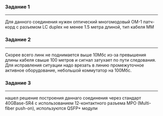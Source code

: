 ### Задание 1
---
Для данного соединения нужен оптический многомодовый ОМ-1 патч-корд c разъемом LC duplex не менее 1.5 метра длиной, тип кабеля ММ

### Задание 2
---
Скорее всего линк не поднимается выше 10Мбс из-за превышения длины кабеля свыше 100 метров и сигнал затухает по пути следования. Для исправления ситуации надо врезать в линию промежуточное активное оборудование, небольшой коммутатор на 100Мбс.

### Задание 3
---
нашел решение построения даннаго соединения через стандарт 40GBase-SR4 с использованием 12-контактного разъема MPO (Multi-fiber push-on), используются QSFP+ модули
